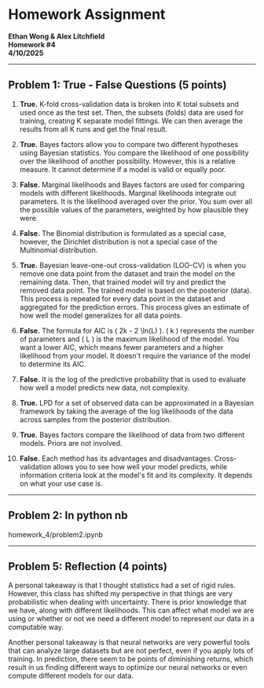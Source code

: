 # Homework Assignment

**Ethan Wong & Alex Litchfield**  
**Homework #4**  
**4/10/2025**

---

## Problem 1: True - False Questions (5 points)

1. **True.** K-fold cross-validation data is broken into K total subsets and used once as the test set. Then, the subsets (folds) data are used for training, creating K separate model fittings. We can then average the results from all K runs and get the final result.

2. **True.** Bayes factors allow you to compare two different hypotheses using Bayesian statistics. You compare the likelihood of one possibility over the likelihood of another possibility. However, this is a relative measure. It cannot determine if a model is valid or equally poor.

3. **False.** Marginal likelihoods and Bayes factors are used for comparing models with different likelihoods. Marginal likelihoods integrate out parameters. It is the likelihood averaged over the prior. You sum over all the possible values of the parameters, weighted by how plausible they were.

4. **False.** The Binomial distribution is formulated as a special case, however, the Dirichlet distribution is not a special case of the Multinomial distribution.

5. **True.** Bayesian leave-one-out cross-validation (LOO-CV) is when you remove one data point from the dataset and train the model on the remaining data. Then, that trained model will try and predict the removed data point. The trained model is based on the posterior (data). This process is repeated for every data point in the dataset and aggregated for the prediction errors. This process gives an estimate of how well the model generalizes for all data points.

6. **False.** The formula for AIC is \( 2k - 2 \ln(L) \). \( k \) represents the number of parameters and \( L \) is the maximum likelihood of the model. You want a lower AIC, which means fewer parameters and a higher likelihood from your model. It doesn't require the variance of the model to determine its AIC.

7. **False.** It is the log of the predictive probability that is used to evaluate how well a model predicts new data, not complexity.

8. **True.** LPD for a set of observed data can be approximated in a Bayesian framework by taking the average of the log likelihoods of the data across samples from the posterior distribution.

9. **True.** Bayes factors compare the likelihood of data from two different models. Priors are not involved.

10. **False.** Each method has its advantages and disadvantages. Cross-validation allows you to see how well your model predicts, while information criteria look at the model's fit and its complexity. It depends on what your use case is.

---

## Problem 2: In python nb
homework_4/problem2.ipynb

---

## Problem 5: Reflection (4 points)

A personal takeaway is that I thought statistics had a set of rigid rules. However, this class has shifted my perspective in that things are very probabilistic when dealing with uncertainty. There is prior knowledge that we have, along with different likelihoods. This can affect what model we are using or whether or not we need a different model to represent our data in a computable way.

Another personal takeaway is that neural networks are very powerful tools that can analyze large datasets but are not perfect, even if you apply lots of training. In prediction, there seem to be points of diminishing returns, which result in us finding different ways to optimize our neural networks or even compute different models for our data.
